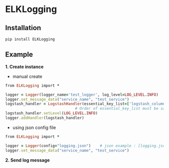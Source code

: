 # ELKLogging

## Installation

```
pip install ELKLogging
```

## Example

__1. Create instance__

  * manual create
  ```ruby
  from ELKLogging import *
  
  logger = Logger(logger_name='test_logger', log_level=LOG_LEVEL.INFO)
  logger.set_message_data("service_name", "test_service")
  logstash_handler = LogstashHandler(essential_key_list=['logstash_column1','logstash_column2'], host='127.0.0.1', port='8888')
                                 # Order of essential_key_list must be same as Logstash message format
  logstash_handler.setLevel(LOG_LEVEL.INFO)
  logger.addHandler(logstash_handler)
  ```
  
  * using json config file  
  ```ruby
  from ELKLogging import *
  
  logger = Logger(config="logging.json")    # json example : [logging.json](https://github.com/pyd0309/ELKLogging/blob/master/ELKLogging/logging.json)
  logger.set_message_data("service_name", "test_service")
  ```
  
__2. Send log message__
  
  


